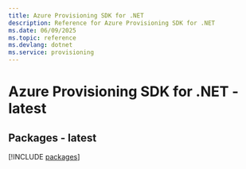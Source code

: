 ```yaml
---
title: Azure Provisioning SDK for .NET
description: Reference for Azure Provisioning SDK for .NET
ms.date: 06/09/2025
ms.topic: reference
ms.devlang: dotnet
ms.service: provisioning
---
```

# Azure Provisioning SDK for .NET - latest
## Packages - latest
[!INCLUDE [packages](provisioning-index.md)]
